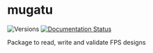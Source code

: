 # mugatu

![Versions](https://img.shields.io/badge/python->3.7-blue)
[![Documentation Status](https://readthedocs.org/projects/mugatu/badge/?version=latest)](https://mugatu.readthedocs.io/en/latest/#)
<!---
[![Travis (.org)](https://img.shields.io/travis/sdss/mugatu)](https://travis-ci.org/sdss/mugatu)
[![codecov](https://codecov.io/gh/sdss/mugatu/branch/main/graph/badge.svg)](https://codecov.io/gh/sdss/mugatu)
-->

Package to read, write and validate FPS designs
